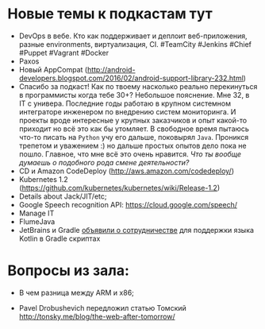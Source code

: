 # Новые темы к подкастам тут

+ DevOps в вебе. Кто как поддерживает и деплоит веб-приложения, разные environments, виртуализация, CI.  #TeamCity #Jenkins #Chief #Puppet #Vagrant #Docker
+ Paxos
+ Новый AppCompat (http://android-developers.blogspot.com/2016/02/android-support-library-232.html)
+ Спасибо за подкаст! Как по твоему насколько реально перекинуться в программисты когда тебе 30+? Небольшое пояснение. Мне 32, в IT с универа. Последние годы работаю в крупном системном интеграторе инженером по внедрению систем мониторинга. И проекты вроде интересные у крупных заказчиков и опыт какой-то приходит но всё это как бы утомляет. В свободное время пытаюсь что-то писать на `Python` учу его дальше, поковырял `Java`. Проникся трепетом и уважением :) но дальше простых опытов дело пока не пошло. Главное, что мне всё это очень нравится. *Что ты вообще думаешь о подобного рода смене деятельности?*
+ CD и Amazon CodeDeploy (http://aws.amazon.com/codedeploy/)
+ Kubernetes 1.2 (https://github.com/kubernetes/kubernetes/wiki/Release-1.2)
+ Details about Jack/JIT/etc;
+ Google Speech recognition API: https://cloud.google.com/speech/
+ Manage IT
+ FlumeJava
+ JetBrains и Gradle [объявили о сотрудничестве](http://www.businesswire.com/news/home/20160517006230/en/Gradle-Elevates-Build-First-Class-Programming-Kotlin-Language) для поддержки языка Kotlin в Gradle скриптах


# Вопросы из зала:

+ В чем разница между ARM и x86;

+ Pavel Drobushevich передложил статью Томский http://tonsky.me/blog/the-web-after-tomorrow/
